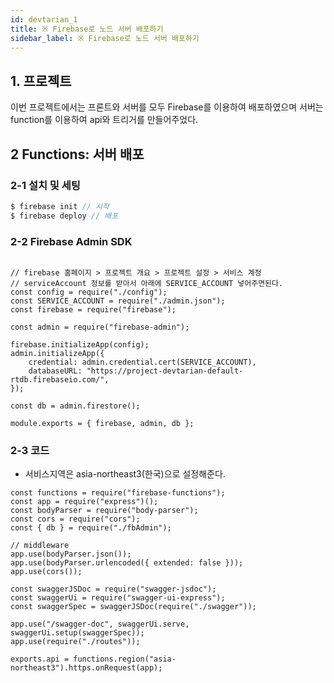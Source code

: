 ```yaml
---
id: devtarian_1
title: ※ Firebase로 노드 서버 배포하기
sidebar_label: ※ Firebase로 노드 서버 배포하기
---
```


## 1. 프로젝트
이번 프로젝트에서는 프론트와 서버를 모두 Firebase를 이용하여 배포하였으며 서버는 function를 이용하여 api와 트리거를 만들어주었다.

## 2 Functions: 서버 배포

### 2-1 설치 및 세팅

```js
$ firebase init // 시작
$ firebase deploy // 배포
```
### 2-2 Firebase Admin SDK
```JS

// firebase 홈페이지 > 프로젝트 개요 > 프로젝트 설정 > 서비스 계정  
// serviceAccount 정보를 받아서 아래에 SERVICE_ACCOUNT 넣어주면된다.
const config = require("./config");
const SERVICE_ACCOUNT = require("./admin.json");
const firebase = require("firebase");

const admin = require("firebase-admin");

firebase.initializeApp(config);
admin.initializeApp({
    credential: admin.credential.cert(SERVICE_ACCOUNT), 
    databaseURL: "https://project-devtarian-default-rtdb.firebaseio.com/",
});

const db = admin.firestore();

module.exports = { firebase, admin, db };
```
### 2-3 코드
- 서비스지역은 asia-northeast3(한국)으로 설정해준다.
```JS
const functions = require("firebase-functions");
const app = require("express")();
const bodyParser = require("body-parser");
const cors = require("cors");
const { db } = require("./fbAdmin");

// middleware
app.use(bodyParser.json());
app.use(bodyParser.urlencoded({ extended: false }));
app.use(cors());

const swaggerJSDoc = require("swagger-jsdoc");
const swaggerUi = require("swagger-ui-express");
const swaggerSpec = swaggerJSDoc(require("./swagger"));

app.use("/swagger-doc", swaggerUi.serve, swaggerUi.setup(swaggerSpec));
app.use(require("./routes"));

exports.api = functions.region("asia-northeast3").https.onRequest(app);
```




